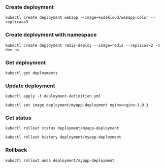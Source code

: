 ### Create deployment
```
kubectl create deployment webapp --image=kodekloud/webapp-color --replicas=3
```
### Create deployment with namespace
```
kubectl create deployment redis-deploy --image=redis --replicas=2 -n dev-ns
```
### Get deployment
```
kubectl get deployments
```
### Update deployment
```
kubectl apply -f deployment-definition.yml
```
```
kubectl set image deployment/myapp-deployment nginx=nginx:1.9.1
```
### Get status 
```
kubectl rollout status deployment/myapp-deployment
```
```
kubectl rollout history deployment/myapp-deployment
```
### Rollback
```
kubectl rollout undo deployment/myapp-deployment
```